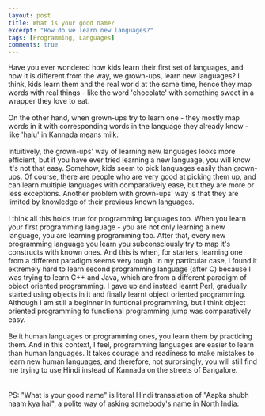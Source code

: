 ```yaml
---
layout: post
title: What is your good name?
excerpt: "How do we learn new languages?"
tags: [Programming, Languages]
comments: true
---
```

Have you ever wondered how kids learn their first set of languages,
and how it is different from the way, we grown-ups, learn new languages?
I think, kids learn them and the real world at the same time,
hence they map words with real things - like the word 'chocolate' with
something sweet in a wrapper they love to eat.
<br />
<br />
On the other hand, when grown-ups try to learn one - they
mostly map words in it with corresponding words in the language they
already know - like 'halu' in Kannada means milk.
<br />
<br />
Intuitively, the grown-ups' way of learning new languages looks more
efficient, but if you have ever tried learning a new language, you
will know it's not that easy. Somehow,
kids seem to pick languages easily than grown-ups. Of course, there are
people who are very good at picking them up, and can learn multiple
languages with comparatively ease,
but they are more or less exceptions. Another problem with grown-ups'
way is that they are limited by knowledge of
their previous known languages.
<br />
<br />
I think all this holds true for programming languages too. When you
learn your first programming language - you are not only learning a
new language, you are learning programming too.
After that, every new programming language you learn you subconsciously
try to map it's constructs with known ones. And this is when, for
starters, learning one from a different paradigm
seems very tough. In my particular case, I found it extremely hard to
learn second programming language (after C) because I was trying to learn
C++ and Java, which are from a
different paradigm of object oriented programming. I gave up and
instead learnt Perl, gradually started using objects in it and finally
learnt object oriented programming.
Although I am still a beginner in funtional programming, but I think
object oriented programming to functional programming jump was
comparatively easy.
<br />
<br />
Be it human languages or programming ones, you learn them by practicing
them. And in this context, I feel, programming languages are easier to
learn than human languages. It takes courage
and readiness to make mistakes to learn new human languages, and
therefore, not surprsingly, you will still find me trying to use Hindi instead
of Kannada on the streets of Bangalore.  
<br />
<br />
PS: "What is your good name" is literal Hindi transalation of "Aapka
shubh naam kya hai", a polite way of asking somebody's name in North
India.
